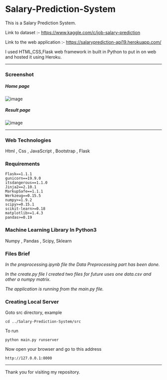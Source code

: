 # Salary-Prediction-System
This is a Salary Prediction System.

Link to dataset :- https://www.kaggle.com/c/job-salary-prediction

Link to the web application :- https://salaryprediction-api19.herokuapp.com/

I used HTML,CSS,Flask web framework in built in Python to put in on web and hosted it using Heroku.

***
### Screenshot

##### Home page

![image](https://user-images.githubusercontent.com/59951582/137630631-164a6b1d-cd6f-4d32-ad9f-db2c6cc4ca64.png)


##### Result page
![image](https://user-images.githubusercontent.com/59951582/137630663-ce305f38-e963-4f58-9231-505c313c41ca.png)


***
### Web Technologies
Html , Css , JavaScript , Bootstrap , Flask

### Requirements
```
Flask==1.1.1
gunicorn==19.9.0
itsdangerous==1.1.0
Jinja2==2.10.1
MarkupSafe==1.1.1
Werkzeug==0.15.5
numpy>=1.9.2
scipy>=0.15.1
scikit-learn>=0.18
matplotlib>=1.4.3
pandas>=0.19
```

### Machine Learning Library In Python3

Numpy , Pandas , Scipy, Sklearn

### Files Brief

*In the preprocessing.ipynb file the Data Preprocessing part has been done.* 

*In the create.py file I created two files for future uses one data.csv and other a numpy matrix.*

*The application is running from the main.py file.*

### Creating Local Server

Goto src directory, example

```
cd ../Salary-Prediction-System/src
```
To run
```
python main.py runserver
```
Now open your browser and go to this address
```
http://127.0.0.1:8000
```
***
Thank you for visiting my repository.

